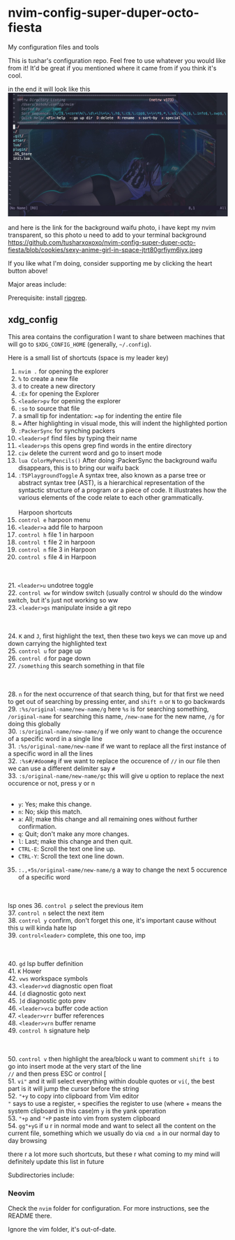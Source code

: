 # nvim-config-super-duper-octo-fiesta
My configuration files and tools

This is tushar's configuration repo. Feel free to use whatever you would like from it! It'd be great if you mentioned where it came from if you think it's cool.

in the end it will look like this
![alt text](https://github.com/tusharxoxoxo/nvim-config-super-duper-octo-fiesta/blob/cookies/Screenshot%202023-06-22%20at%2013.51.51.jpg)

and here is the link for the background waifu photo, i have kept my nvim transparent, so this photo u need to add to your terminal background
https://github.com/tusharxoxoxo/nvim-config-super-duper-octo-fiesta/blob/cookies/sexy-anime-girl-in-space-jtrt80grfiym6iyx.jpeg

If you like what I'm doing, consider supporting me by clicking the heart button above!

Major areas include:

Prerequisite: install [ripgrep](https://github.com/BurntSushi/ripgrep).

## xdg_config

This area contains the configuration I want to share between machines that will go to `$XDG_CONFIG_HOME` (generally, `~/.config`).

Here is a small list of shortcuts (space is my leader key)
1. `nvim .` for opening the explorer
2. `%` to create a new file
3. `d` to create a new directory
4. `:Ex` for opening the Explorer
5. `<leader>pv` for opening the explorer
6. `:so` to source that file
7. a small tip for indentation: `=ap` for indenting the entire file
8. `=` After highlighting in visual mode, this will indent the highlighted portion
9. `:PackerSync` for synching packers
10. `<leader>pf` find files by typing their name
11. `<leader>ps` this opens grep find words in the entire directory
12. `ciw` delete the current word and go to insert mode
13. `lua ColorMyPencils()` After doing :PackerSync the background waifu disappears, this is to bring our waifu back
14. `:TSPlaygroundToggle` A syntax tree, also known as a parse tree or abstract syntax tree (AST), is a hierarchical representation of the syntactic structure of a program or a piece of code. It illustrates how the various elements of the code relate to each other grammatically.
<br/> <br/>   Harpoon shortcuts
15. `control e` harpoon menu
16. `<leader>a` add file to harpoon
17. `control h` file 1 in harpoon
18. `control t` file 2 in harpoon
19. `control n` file 3 in Harpoon
20. `control s` file 4 in Harpoon


<br/><br/>
21. `<leader>u` undotree toggle<br/>
22. `control ww` for window switch (usually control w should do the window switch, but it's just not working so ww<br/>
23. `<leader>gs` manipulate inside a git repo<br/>


<br/><br/>
24. `K` and `J`, first highlight the text, then these two keys we can move up and down carrying the highlighted text<br/>
25. `control u` for page up<br/>
26. `control d` for page down<br/>
27. `/something` this search something in that file<br/>



<br/><br/>
28. `n` for the next occurrence of that search thing, but for that first we need to get out of searching by pressing enter, and `shift n` or `N` to go backwards<br/>
29. `:%s/original-name/new-name/g` here `%s` is for searching something, `/original-name` for searching this name, `/new-name` for the new name, `/g` for doing this globally<br/>
30. `:s/original-name/new-name/g` if we only want to change the occurence of a specific word in a single line<br/>
31. `:%s/original-name/new-name` if we want to replace all the first instance of a specific word in all the lines<br/>
32. `:%s#/#doom#g` if we want to replace the occurence of `//` in our file then we can use a different delimiter say `#`<br/>
33. `:s/original-name/new-name/gc` this will give u option to replace the next occurence or not, press y or n<br> <br/>
    	
- `y`: Yes; make this change.
- `n`: No; skip this match.
- `a`: All; make this change and all remaining ones without further confirmation.
- `q`: Quit; don't make any more changes.
- `l`: Last; make this change and then quit.
- `CTRL-E`: Scroll the text one line up.
- `CTRL-Y`: Scroll the text one line down.

35. `:.,+5s/original-name/new-name/g` a way to change the next 5 occurence of a specific word<br/>



 <br/><br/>   lsp ones
36. `control p` select the previous item<br/>
37. `control n` select the next item<br/>
38. `control y` confirm, don't forget this one, it's important cause without this u will kinda hate lsp<br/>
39. `control<leader>` complete, this one too, imp<br/>

<br/><br/>
40. `gd` lsp buffer definition<br/>
41. `K` Hower<br/>
42. `vws` workspace symbols<br/>
43. `<leader>vd` diagnostic open float<br/>
44. `[d` diagnostic goto next<br/>
45. `]d` diagnostic goto prev<br/>
46. `<leader>vca` buffer code action<br/>
47. `<leader>vrr` buffer references<br/>
48. `<leader>vrn` buffer rename<br/>
49. `control h` signature help<br/>



<br/><br/>
50. `control v` then highlight the area/block u want to comment `shift i` to go into insert mode at the very start of the line<br/>
    `//` and then press ESC or control [<br/>
51. `vi"` and it will select everything within double quotes or `vi(`, the best part is it will jump the cursor before the string<br/>
52. `"+y` to copy into clipboard from Vim editor<br/>
    `"` says to use a register, `+` specifies the register to use (where + means the system clipboard in this case)m `y` is the yank operation<br/>
53. `"+p` and `"+P` paste into vim from system clipboard<br/>
54. `gg"+yG` if u r in normal mode and want to select all the content on the current file, something which we usually do via `cmd a` in our normal day to day browsing<br/>



there r a lot more such shortcuts, but these r what coming to my mind will definitely update this list in future<br/>


Subdirectories include:

### Neovim

Check the `nvim` folder for configuration. For more instructions, see the README there.

Ignore the vim folder, it's out-of-date.
